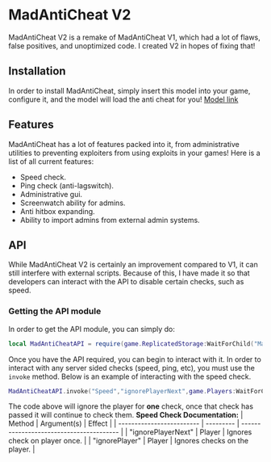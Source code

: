 # MadAntiCheat V2

MadAntiCheat V2 is a remake of MadAntiCheat V1, which had a lot of flaws, false positives, and unoptimized code.  I created V2 in hopes of fixing that!

## Installation

In order to install MadAntiCheat, simply insert this model into your game, configure it, and the model will load the anti cheat for you!
[Model link](https://www.roblox.com/library/8592997329/MadAntiCheat)

## Features

MadAntiCheat has a lot of features packed into it, from administrative utilities to preventing exploiters from using exploits in your games!
Here is a list of all current features:

* Speed check.
* Ping check (anti-lagswitch).
* Administrative gui.
* Screenwatch ability for admins.
* Anti hitbox expanding.
* Ability to import admins from external admin systems.

## API

While MadAntiCheat V2 is certainly an improvement compared to V1, it can still interfere with external scripts.  Because of this, I have made it so that developers can interact with the API to disable certain checks, such as speed.

### Getting the API module
In order to get the API module, you can simply do:
```lua
local MadAntiCheatAPI = require(game.ReplicatedStorage:WaitForChild("MadAntiCheatAPI"):WaitForChild("MadAntiCheatAPI"))
```

Once you have the API required, you can begin to interact with it.
In order to interact with any server sided checks (speed, ping, etc), you must use the `invoke` method.
Below is an example of interacting with the speed check.
```lua
MadAntiCheatAPI.invoke("Speed","ignorePlayerNext",game.Players:WaitForChild("Madonox"))
```
The code above will ignore the player for **one** check, once that check has passed it will continue to check them.
**Speed Check Documentation:**
| Method | Argument(s) | Effect |
| ------------------------- | --------- | ---------------------------------------- |
| "ignorePlayerNext" | Player | Ignores check on player once. |
| "ignorePlayer" | Player | Ignores checks on the player. |
